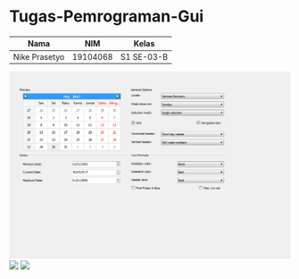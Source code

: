 # Tugas-Pemrograman-Gui
|Nama  |NIM  |Kelas
|--|--|--|
|Nike Prasetyo  |19104068  |S1 SE-03-B |
<img src = "https://github.com/NikePrasetyo/Nike-Prasetyo_19104068_Pemrograman-Gui/blob/TEORI-GUI/Calendar%20Widget.png">
<img src = "https://github.com/NikePrasetyo/Tugas-Pemrograman-Gui/blob/Teori/Calendar%20Widget.png">
<img src = "https://github.com/NikePrasetyo/Tugas-Pemrograman-Gui/blob/main/Styles.png">
<img src = "">
